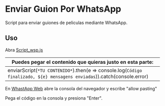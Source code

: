 # Enviar Guion Por WhatsApp

Script para enviar guiones de peliculas mediante WhatsApp.

## Uso

Abra [Script_wsp.js](https://github.com/kevinmaar/Script-Guion-Shrek-2-En-Whatsapp/blob/main/Script_wsp.js)

| Puedes pegar el contenido que quieras justo en esta parte:                            |
|----------------------------------------------|
| enviarScript(`` *TU CONTENIDO* ``).then(e => console.log(`Código finalizado, ${e} mensagens enviadas`)).catch(console.error) |

En [WhastApp Web](https://web.whatsapp.com/) abre la consola del navegador y escribe "allow pasting"

Pega el código en la consola y presiona "Enter".
